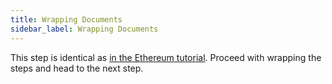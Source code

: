 ```yaml
---
title: Wrapping Documents
sidebar_label: Wrapping Documents
---
```


This step is identical as [in the Ethereum tutorial](/docs/verifiable-document/wrapping-document). Proceed with wrapping the steps and head to the next step.

